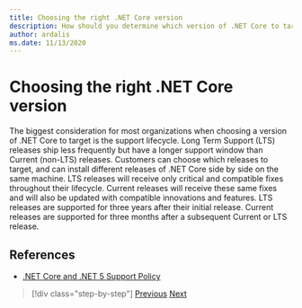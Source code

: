 ```yaml
---
title: Choosing the right .NET Core version
description: How should you determine which version of .NET Core to target?
author: ardalis
ms.date: 11/13/2020
---
```


# Choosing the right .NET Core version

The biggest consideration for most organizations when choosing a version of .NET Core to target is the support lifecycle. Long Term Support (LTS) releases ship less frequently but have a longer support window than Current (non-LTS) releases. Customers can choose which releases to target, and can install different releases of .NET Core side by side on the same machine. LTS releases will receive only critical and compatible fixes throughout their lifecycle. Current releases will receive these same fixes and will also be updated with compatible innovations and features. LTS releases are supported for three years after their initial release. Current releases are supported for three months after a subsequent Current or LTS release.

## References

- [.NET Core and .NET 5 Support Policy](https://dotnet.microsoft.com/platform/support/policy/dotnet-core)

>[!div class="step-by-step"]
>[Previous](migrate-aspnet-core-2-1.md)
>[Next](incremental-migration-strategies.md)
